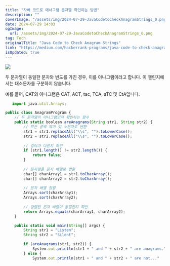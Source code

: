 ```yaml
---
title: "자바 코드로 애너그램 문자열 확인하는 방법"
description: ""
coverImage: "/assets/img/2024-07-29-JavaCodetoCheckAnagramStrings_0.png"
date: 2024-07-29 14:03
ogImage: 
  url: /assets/img/2024-07-29-JavaCodetoCheckAnagramStrings_0.png
tag: Tech
originalTitle: "Java Code to Check Anagram Strings"
link: "https://medium.com/hackerrank-programs/java-code-to-check-anagram-strings-12232e9e7501"
isUpdated: true
---
```





<img src="/assets/img/2024-07-29-JavaCodetoCheckAnagramStrings_0.png" />

두 문자열이 동일한 문자와 빈도를 가진 경우, 이를 아나그램이라고 합니다. 이 챌린지에서는 대소문자를 구분하지 않습니다.

예를 들어, CAT의 아나그램은 CAT, ACT, tac, TCA, aTC 및 CtA입니다.

```js
   import java.util.Arrays;

public class AnagramProgram {
    // 두 문자열이 아나그램인지 확인하는 함수
    public static boolean areAnagrams(String str1, String str2) {
        // 모든 공백 제거 및 소문자로 변환
        str1 = str1.replaceAll("\\s", "").toLowerCase();
        str2 = str2.replaceAll("\\s", "").toLowerCase();
        
        // 길이가 다른지 확인
        if (str1.length() != str2.length()) {
            return false;
        }
        
        // 문자열을 문자 배열로 변환
        char[] charArray1 = str1.toCharArray();
        char[] charArray2 = str2.toCharArray();
        
        // 문자 배열 정렬
        Arrays.sort(charArray1);
        Arrays.sort(charArray2);
        
        // 정렬된 문자 배열이 동일한지 확인
        return Arrays.equals(charArray1, charArray2);
    }

    public static void main(String[] args) {
        String str1 = "Listen";
        String str2 = "Silent";

        if (areAnagrams(str1, str2)) {
            System.out.println(str1 + " and " + str2 + " are anagrams.");
        } else {
            System.out.println(str1 + " and " + str2 + " are not..."